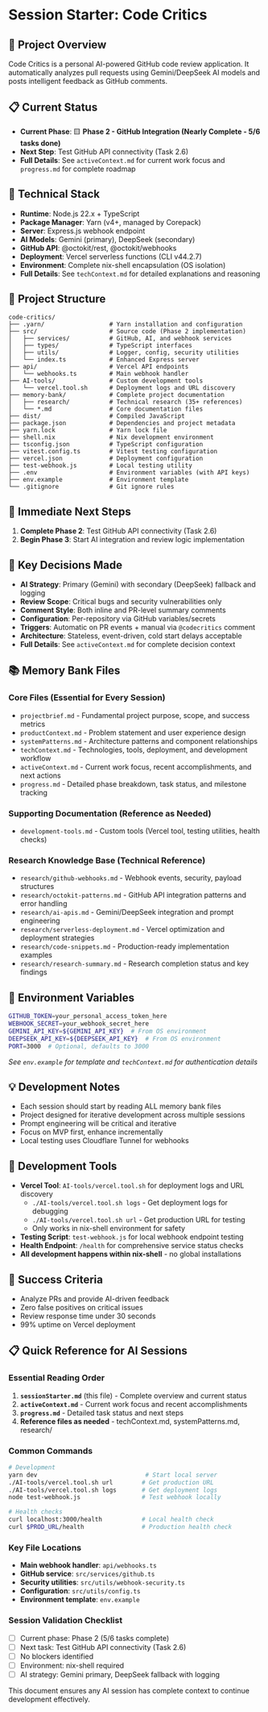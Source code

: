 # Session Starter: Code Critics

## 🎯 **Project Overview**
Code Critics is a personal AI-powered GitHub code review application. It automatically analyzes pull requests using Gemini/DeepSeek AI models and posts intelligent feedback as GitHub comments.

## 📋 **Current Status**
- **Current Phase**: 🟨 **Phase 2 - GitHub Integration (Nearly Complete - 5/6 tasks done)**
- **Next Step**: Test GitHub API connectivity (Task 2.6)
- **Full Details**: See `activeContext.md` for current work focus and `progress.md` for complete roadmap

## 🔧 **Technical Stack**
- **Runtime**: Node.js 22.x + TypeScript
- **Package Manager**: Yarn (v4+, managed by Corepack)
- **Server**: Express.js webhook endpoint
- **AI Models**: Gemini (primary), DeepSeek (secondary)
- **GitHub API**: @octokit/rest, @octokit/webhooks
- **Deployment**: Vercel serverless functions (CLI v44.2.7)
- **Environment**: Complete nix-shell encapsulation (OS isolation)
- **Full Details**: See `techContext.md` for detailed explanations and reasoning

## 📁 **Project Structure**
```
code-critics/
├── .yarn/                  # Yarn installation and configuration
├── src/                    # Source code (Phase 2 implementation)
│   ├── services/           # GitHub, AI, and webhook services
│   ├── types/              # TypeScript interfaces
│   ├── utils/              # Logger, config, security utilities
│   └── index.ts            # Enhanced Express server
├── api/                    # Vercel API endpoints
│   └── webhooks.ts         # Main webhook handler
├── AI-tools/               # Custom development tools
│   └── vercel.tool.sh      # Deployment logs and URL discovery
├── memory-bank/            # Complete project documentation
│   ├── research/           # Technical research (35+ references)
│   └── *.md                # Core documentation files
├── dist/                   # Compiled JavaScript
├── package.json            # Dependencies and project metadata
├── yarn.lock               # Yarn lock file
├── shell.nix               # Nix development environment
├── tsconfig.json           # TypeScript configuration
├── vitest.config.ts        # Vitest testing configuration
├── vercel.json             # Deployment configuration
├── test-webhook.js         # Local testing utility
├── .env                    # Environment variables (with API keys)
├── env.example             # Environment template
└── .gitignore              # Git ignore rules
```

## 🚀 **Immediate Next Steps**
1. **Complete Phase 2**: Test GitHub API connectivity (Task 2.6)
2. **Begin Phase 3**: Start AI integration and review logic implementation

## 🧠 **Key Decisions Made**
- **AI Strategy**: Primary (Gemini) with secondary (DeepSeek) fallback and logging
- **Review Scope**: Critical bugs and security vulnerabilities only
- **Comment Style**: Both inline and PR-level summary comments
- **Configuration**: Per-repository via GitHub variables/secrets
- **Triggers**: Automatic on PR events + manual via `@codecritics` comment
- **Architecture**: Stateless, event-driven, cold start delays acceptable
- **Full Details**: See `activeContext.md` for complete decision context

## 📚 **Memory Bank Files**

### Core Files (Essential for Every Session)
- `projectbrief.md` - Fundamental project purpose, scope, and success metrics
- `productContext.md` - Problem statement and user experience design
- `systemPatterns.md` - Architecture patterns and component relationships
- `techContext.md` - Technologies, tools, deployment, and development workflow
- `activeContext.md` - Current work focus, recent accomplishments, and next actions
- `progress.md` - Detailed phase breakdown, task status, and milestone tracking

### Supporting Documentation (Reference as Needed)
- `development-tools.md` - Custom tools (Vercel tool, testing utilities, health checks)

### Research Knowledge Base (Technical Reference)
- `research/github-webhooks.md` - Webhook events, security, payload structures
- `research/octokit-patterns.md` - GitHub API integration patterns and error handling
- `research/ai-apis.md` - Gemini/DeepSeek integration and prompt engineering
- `research/serverless-deployment.md` - Vercel optimization and deployment strategies
- `research/code-snippets.md` - Production-ready implementation examples
- `research/research-summary.md` - Research completion status and key findings

## 🔑 **Environment Variables**
```bash
GITHUB_TOKEN=your_personal_access_token_here
WEBHOOK_SECRET=your_webhook_secret_here
GEMINI_API_KEY=${GEMINI_API_KEY}  # From OS environment
DEEPSEEK_API_KEY=${DEEPSEEK_API_KEY}  # From OS environment
PORT=3000  # Optional, defaults to 3000
```
*See `env.example` for template and `techContext.md` for authentication details*

## 💡 **Development Notes**
- Each session should start by reading ALL memory bank files
- Project designed for iterative development across multiple sessions
- Prompt engineering will be critical and iterative
- Focus on MVP first, enhance incrementally
- Local testing uses Cloudflare Tunnel for webhooks

## 🔧 **Development Tools**
- **Vercel Tool**: `AI-tools/vercel.tool.sh` for deployment logs and URL discovery
  - `./AI-tools/vercel.tool.sh logs` - Get deployment logs for debugging
  - `./AI-tools/vercel.tool.sh url` - Get production URL for testing
  - Only works in nix-shell environment for safety
- **Testing Script**: `test-webhook.js` for local webhook endpoint testing
- **Health Endpoint**: `/health` for comprehensive service status checks
- **All development happens within nix-shell** - no global installations

## 🎯 **Success Criteria**
- Analyze PRs and provide AI-driven feedback
- Zero false positives on critical issues
- Review response time under 30 seconds
- 99% uptime on Vercel deployment

## 📋 **Quick Reference for AI Sessions**

### Essential Reading Order
1. **`sessionStarter.md`** (this file) - Complete overview and current status
2. **`activeContext.md`** - Current work focus and recent accomplishments  
3. **`progress.md`** - Detailed task status and next steps
4. **Reference files as needed** - techContext.md, systemPatterns.md, research/

### Common Commands
```bash
# Development
yarn dev                              # Start local server
./AI-tools/vercel.tool.sh url        # Get production URL
./AI-tools/vercel.tool.sh logs       # Get deployment logs
node test-webhook.js                 # Test webhook locally

# Health checks
curl localhost:3000/health           # Local health check
curl $PROD_URL/health                # Production health check
```

### Key File Locations
- **Main webhook handler**: `api/webhooks.ts`
- **GitHub service**: `src/services/github.ts`
- **Security utilities**: `src/utils/webhook-security.ts`
- **Configuration**: `src/utils/config.ts`
- **Environment template**: `env.example`

### Session Validation Checklist
- [ ] Current phase: Phase 2 (5/6 tasks complete)
- [ ] Next task: Test GitHub API connectivity (Task 2.6)
- [ ] No blockers identified
- [ ] Environment: nix-shell required
- [ ] AI strategy: Gemini primary, DeepSeek fallback with logging

This document ensures any AI session has complete context to continue development effectively.
